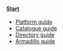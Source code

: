 #### [Start](/)

- [Platform guide](/molgenis/)
- [Catalogue guide](/catalogue/)
- [Directory guide](/directory/)
- [Armadillo guide](https://molgenis.github.io/molgenis-service-armadillo/)
